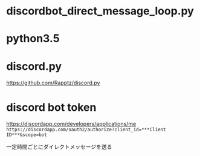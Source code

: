 # discordbot_direct_message_loop.py
# python3.5
# discord.py
<https://github.com/Rapptz/discord.py>  
# discord bot token
<https://discordapp.com/developers/applications/me>  
```https://discordapp.com/oauth2/authorize?client_id=***Client ID***&scope=bot```

一定時間ごとにダイレクトメッセージを送る  




